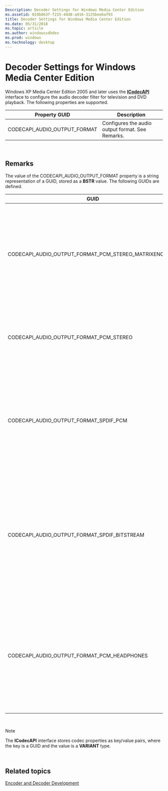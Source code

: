 ```yaml
---
Description: Decoder Settings for Windows Media Center Edition
ms.assetid: 019b063f-f215-44d8-a916-3125bee6af93
title: Decoder Settings for Windows Media Center Edition
ms.date: 05/31/2018
ms.topic: article
ms.author: windowssdkdev
ms.prod: windows
ms.technology: desktop
---
```


# Decoder Settings for Windows Media Center Edition

Windows XP Media Center Edition 2005 and later uses the [**ICodecAPI**](/windows/win32/Strmif/nn-strmif-icodecapi?branch=master) interface to configure the audio decoder filter for television and DVD playback. The following properties are supported.



| Property GUID                   | Description                                      |
|---------------------------------|--------------------------------------------------|
| CODECAPI\_AUDIO\_OUTPUT\_FORMAT | Configures the audio output format. See Remarks. |



 

## Remarks

The value of the CODECAPI\_AUDIO\_OUTPUT\_FORMAT property is a string representation of a GUID, stored as a **BSTR** value. The following GUIDs are defined.



| GUID                                                        | Description                                                                                                                                                                                                    |
|-------------------------------------------------------------|----------------------------------------------------------------------------------------------------------------------------------------------------------------------------------------------------------------|
| CODECAPI\_AUDIO\_OUTPUT\_FORMAT\_PCM\_STEREO\_MATRIXENCODED | The software audio filter should perform software decoding and output a stereo audio stream, with the multichannel audio matrix encoded to the two channels.                                                   |
| CODECAPI\_AUDIO\_OUTPUT\_FORMAT\_PCM\_STEREO                | The software audio filter should perform software decoding and output a stereo audio stream.                                                                                                                   |
| CODECAPI\_AUDIO\_OUTPUT\_FORMAT\_SPDIF\_PCM                 | The software audio filter should perform software audio decoding, even though the physical output from the PC may be a digital interface, such as S/PDIF.                                                      |
| CODECAPI\_AUDIO\_OUTPUT\_FORMAT\_SPDIF\_BITSTREAM           | The software audio filter should not perform software audio decoding, but should pass the raw digital audio bitstream for external processing by a device connected with a digital audio link, such as S/PDIF. |
| CODECAPI\_AUDIO\_OUTPUT\_FORMAT\_PCM\_HEADPHONES            | The software audio filter should perform software audio decoding and should apply proprietary processing to optimize for headphones. Support for this setting is optional.                                     |



 

> [!Note]  
> The **ICodecAPI** interface stores codec properties as key/value pairs, where the key is a GUID and the value is a **VARIANT** type.

 

## Related topics

<dl> <dt>

[Encoder and Decoder Development](encoder-and-decoder-development.md)
</dt> </dl>

 

 



